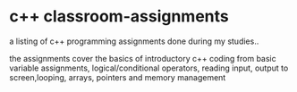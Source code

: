 # c++ classroom-assignments

a listing of c++ programming assignments done during my studies..

the assignments cover the basics of introductory c++ coding from basic variable assignments, logical/conditional operators,
reading input, output to screen,looping, arrays, pointers and memory management
